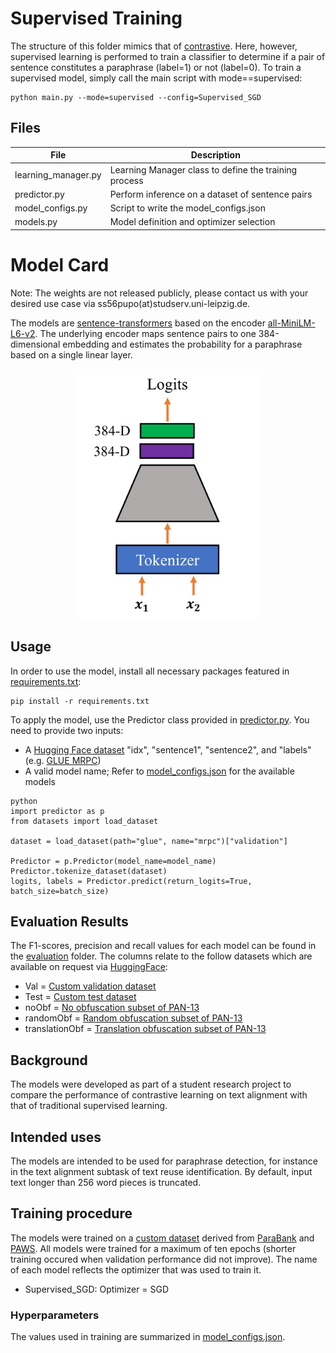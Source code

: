 # Supervised Training
The structure of this folder mimics that of [contrastive](../contrastive). Here, however, supervised learning is performed to train a classifier to determine if a pair of sentence constitutes a paraphrase (label=1) or not (label=0).
To train a supervised model, simply call the main script with mode==supervised:
```
python main.py --mode=supervised --config=Supervised_SGD
```


## Files
| File                | Description                                             |
|---------------------|---------------------------------------------------------|
| learning_manager.py | Learning Manager class to define the training process   |
| predictor.py        | Perform inference on a dataset of sentence pairs       |
| model\_configs.py   | Script to write the model\_configs.json                 |
| models.py           | Model definition and optimizer selection                |



# Model Card
Note: The weights are not released publicly, please contact us with your desired use case via ss56pupo(at)studserv.uni-leipzig.de.

The models are [sentence-transformers](https://www.SBERT.net) based on the encoder [all-MiniLM-L6-v2](https://huggingface.co/sentence-transformers/all-MiniLM-L6-v2/blob/main/README.md).
The underlying encoder maps sentence pairs to one 384-dimensional embedding and estimates the probability for a paraphrase based on a single linear layer.
<p align="center">
<img src="../img/Supervised_Architecture.PNG" alt="centered image" height="400"/>
</p>

## Usage
In order to use the model, install all necessary packages featured in [requirements.txt](../requirements.txt):
```
pip install -r requirements.txt
```
To apply the model, use the Predictor class provided in [predictor.py](./predictor.py).
You need to provide two inputs:
- A [Hugging Face dataset](https://huggingface.co/docs/datasets/index) "idx", "sentence1", "sentence2", and "labels" (e.g. [GLUE MRPC](https://huggingface.co/datasets/glue))
- A valid model name; Refer to [model_configs.json](./models/model_configs.json) for the available models

```
python
import predictor as p
from datasets import load_dataset

dataset = load_dataset(path="glue", name="mrpc")["validation"]

Predictor = p.Predictor(model_name=model_name)
Predictor.tokenize_dataset(dataset)
logits, labels = Predictor.predict(return_logits=True, batch_size=batch_size)
```

## Evaluation Results
The F1-scores, precision and recall values for each model can be found in the [evaluation](../evaluation) folder.
The columns relate to the follow datasets which are available on request via [HuggingFace](https://huggingface.co/ContrastivePretrainingProject):
- Val = [Custom validation dataset](https://huggingface.co/datasets/ContrastivePretrainingProject/contrastive_paraphrases)
- Test = [Custom test dataset](https://huggingface.co/datasets/ContrastivePretrainingProject/contrastive_paraphrases)
- noObf = [No obfuscation subset of PAN-13](https://huggingface.co/datasets/ContrastivePretrainingProject/pan_evaluation)
- randomObf = [Random obfuscation subset of PAN-13](https://huggingface.co/datasets/ContrastivePretrainingProject/pan_evaluation)
- translationObf = [Translation obfuscation subset of PAN-13](https://huggingface.co/datasets/ContrastivePretrainingProject/pan_evaluation)

## Background
The models were developed as part of a student research project to compare the performance of contrastive learning on text alignment with that of traditional supervised learning.

## Intended uses
The models are intended to be used for paraphrase detection, for instance in the text alignment subtask of text reuse identification.
By default, input text longer than 256 word pieces is truncated.

## Training procedure
The models were trained on a [custom dataset](https://huggingface.co/datasets/ContrastivePretrainingProject/contrastive_paraphrases) derived from [ParaBank](https://nlp.jhu.edu/parabank/) and [PAWS](https://arxiv.org/abs/1904.01130v1).
All models were trained for a maximum of ten epochs (shorter training occured when validation performance did not improve).
The name of each model reflects the optimizer that was used to train it.
- Supervised_SGD: Optimizer = SGD

### Hyperparameters
The values used in training are summarized in [model_configs.json](./models/model_configs.json).